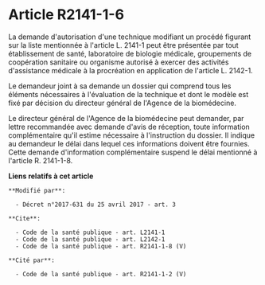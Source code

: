 # Article R2141-1-6

La demande d'autorisation d'une technique modifiant un procédé figurant sur la liste mentionnée à l'article L. 2141-1 peut
être présentée par tout établissement de santé, laboratoire de biologie médicale, groupements de coopération sanitaire ou
organisme autorisé à exercer des activités d'assistance médicale à la procréation en application de l'article L. 2142-1.

Le demandeur joint à sa demande un dossier qui comprend tous les éléments nécessaires à l'évaluation de la technique et dont
le modèle est fixé par décision du directeur général de l'Agence de la biomédecine.

Le directeur général de l'Agence de la biomédecine peut demander, par lettre recommandée avec demande d'avis de réception,
toute information complémentaire qu'il estime nécessaire à l'instruction du dossier. Il indique au demandeur le délai dans
lequel ces informations doivent être fournies. Cette demande d'information complémentaire suspend le délai mentionné à
l'article R. 2141-1-8.

**Liens relatifs à cet article**

	**Modifié par**:

	  - Décret n°2017-631 du 25 avril 2017 - art. 3

	**Cite**:

	  - Code de la santé publique - art. L2141-1
	  - Code de la santé publique - art. L2142-1
	  - Code de la santé publique - art. R2141-1-8 (V)

	**Cité par**:

	  - Code de la santé publique - art. R2141-1-2 (V)
